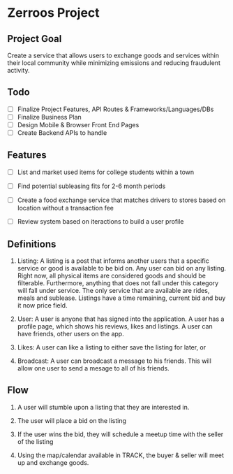 # Zerroos Project 

## Project Goal

Create a service that allows users to exchange goods and services within their local community while minimizing emissions and reducing fraudulent activity.

## Todo

- [ ] Finalize Project Features, API Routes & Frameworks/Languages/DBs
- [ ] Finalize Business Plan
- [ ] Design Mobile & Browser Front End Pages
- [ ] Create Backend APIs to handle 

## Features

- [ ] List and market used items for college students within a town
- [ ] Find potential subleasing fits for 2-6 month periods
- [ ] Create a food exchange service that matches drivers to stores based on location without a transaction fee
- [ ] Review system based on iteractions to build a user profile


## Definitions

1) Listing: A listing is a post that informs another users that a specific service or good is available to be bid on. Any user can bid on any listing. Right now, all physical items are considered goods and should be filterable. Furthermore, anything that does not fall under this category will fall under service. The only service that are available are rides, meals and sublease. Listings have a time remaining, current bid and buy it now price field.

2) User: A user is anyone that has signed into the application. A user has a profile page, which shows his reviews, likes and listings. A user can have friends, other users on the app.

3) Likes: A user can like a listing to either save the listing for later, or 

4) Broadcast: A user can broadcast a message to his friends. This will allow one user to send a mesage to all of his friends. 

## Flow

1) A user will stumble upon a listing that they are interested in.

2) The user will place a bid on the listing 

3) If the user wins the bid, they will schedule a meetup time with the seller of the listing

4) Using the map/calendar available in TRACK, the buyer & seller will meet up and exchange goods.
